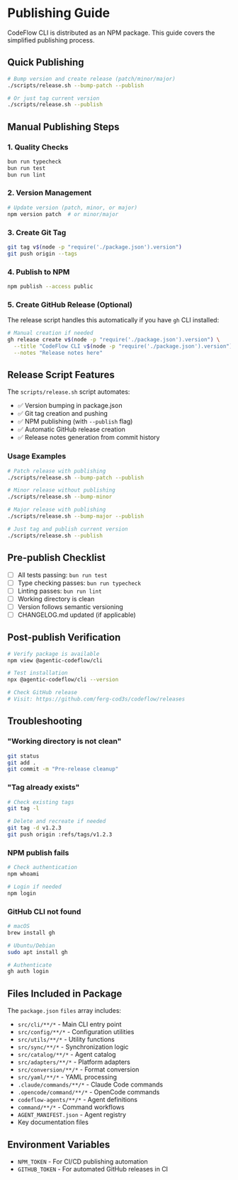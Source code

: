 # Publishing Guide

CodeFlow CLI is distributed as an NPM package. This guide covers the simplified publishing process.

## Quick Publishing

```bash
# Bump version and create release (patch/minor/major)
./scripts/release.sh --bump-patch --publish

# Or just tag current version
./scripts/release.sh --publish
```

## Manual Publishing Steps

### 1. Quality Checks

```bash
bun run typecheck
bun run test
bun run lint
```

### 2. Version Management

```bash
# Update version (patch, minor, or major)
npm version patch  # or minor/major
```

### 3. Create Git Tag

```bash
git tag v$(node -p "require('./package.json').version")
git push origin --tags
```

### 4. Publish to NPM

```bash
npm publish --access public
```

### 5. Create GitHub Release (Optional)

The release script handles this automatically if you have `gh` CLI installed:

```bash
# Manual creation if needed
gh release create v$(node -p "require('./package.json').version") \
  --title "CodeFlow CLI v$(node -p "require('./package.json').version")" \
  --notes "Release notes here"
```

## Release Script Features

The `scripts/release.sh` script automates:

- ✅ Version bumping in package.json
- ✅ Git tag creation and pushing
- ✅ NPM publishing (with `--publish` flag)
- ✅ Automatic GitHub release creation
- ✅ Release notes generation from commit history

### Usage Examples

```bash
# Patch release with publishing
./scripts/release.sh --bump-patch --publish

# Minor release without publishing
./scripts/release.sh --bump-minor

# Major release with publishing
./scripts/release.sh --bump-major --publish

# Just tag and publish current version
./scripts/release.sh --publish
```

## Pre-publish Checklist

- [ ] All tests passing: `bun run test`
- [ ] Type checking passes: `bun run typecheck`
- [ ] Linting passes: `bun run lint`
- [ ] Working directory is clean
- [ ] Version follows semantic versioning
- [ ] CHANGELOG.md updated (if applicable)

## Post-publish Verification

```bash
# Verify package is available
npm view @agentic-codeflow/cli

# Test installation
npx @agentic-codeflow/cli --version

# Check GitHub release
# Visit: https://github.com/ferg-cod3s/codeflow/releases
```

## Troubleshooting

### "Working directory is not clean"

```bash
git status
git add .
git commit -m "Pre-release cleanup"
```

### "Tag already exists"

```bash
# Check existing tags
git tag -l

# Delete and recreate if needed
git tag -d v1.2.3
git push origin :refs/tags/v1.2.3
```

### NPM publish fails

```bash
# Check authentication
npm whoami

# Login if needed
npm login
```

### GitHub CLI not found

```bash
# macOS
brew install gh

# Ubuntu/Debian
sudo apt install gh

# Authenticate
gh auth login
```

## Files Included in Package

The `package.json` `files` array includes:

- `src/cli/**/*` - Main CLI entry point
- `src/config/**/*` - Configuration utilities
- `src/utils/**/*` - Utility functions
- `src/sync/**/*` - Synchronization logic
- `src/catalog/**/*` - Agent catalog
- `src/adapters/**/*` - Platform adapters
- `src/conversion/**/*` - Format conversion
- `src/yaml/**/*` - YAML processing
- `.claude/commands/**/*` - Claude Code commands
- `.opencode/command/**/*` - OpenCode commands
- `codeflow-agents/**/*` - Agent definitions
- `command/**/*` - Command workflows
- `AGENT_MANIFEST.json` - Agent registry
- Key documentation files

## Environment Variables

- `NPM_TOKEN` - For CI/CD publishing automation
- `GITHUB_TOKEN` - For automated GitHub releases in CI
